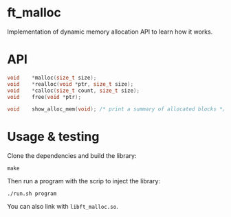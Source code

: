 # ft_malloc
Implementation of dynamic memory allocation API to learn how it works.

# API
``` C
void	*malloc(size_t size);
void	*realloc(void *ptr, size_t size);
void	*calloc(size_t count, size_t size);
void	free(void *ptr);

void	show_alloc_mem(void); /* print a summary of allocated blocks */
```

# Usage & testing
Clone the dependencies and build the library:
```
make
```
Then run a program with the scrip to inject the library:
```
./run.sh program
```
You can also link with `libft_malloc.so`.
